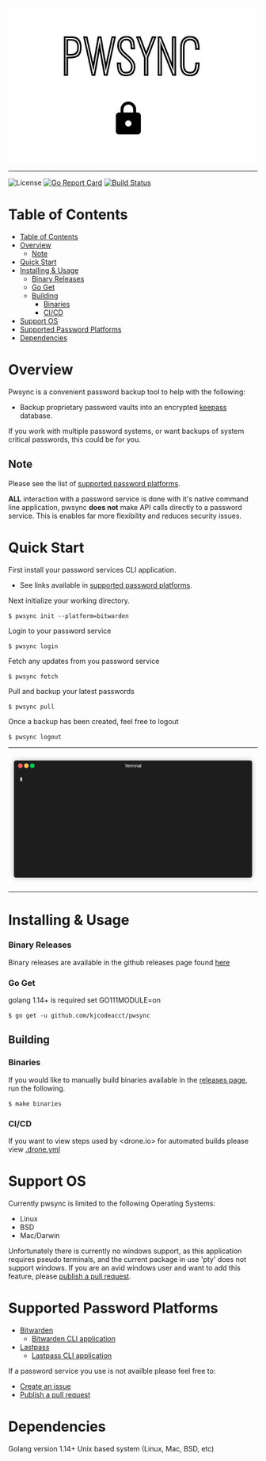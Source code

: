 ![pwsync](./assets/pwsync.png)

---
![License](https://img.shields.io/github/license/kjcodeacct/pwsync)
[![Go Report Card](https://goreportcard.com/badge/github.com/kjcodeacct/pwsync)](https://goreportcard.com/report/github.com/kjcodeacct/pwsync)
[![Build Status](https://cloud.drone.io/api/badges/kjcodeacct/pwsync/status.svg)](https://cloud.drone.io/kjcodeacct/pwsync)

# Table of Contents

- [Table of Contents](#table-of-contents)
- [Overview](#overview)
  - [Note](#note)
- [Quick Start](#quick-start)
- [Installing & Usage](#installing--usage)
    - [Binary Releases](#binary-releases)
    - [Go Get](#go-get)
  - [Building](#building)
    - [Binaries](#binaries)
    - [CI/CD](#cicd)
- [Support OS](#support-os)
- [Supported Password Platforms](#supported-password-platforms)
- [Dependencies](#dependencies)

# Overview
Pwsync is a convenient password backup tool to help with the following:

* Backup proprietary password vaults into an encrypted [keepass](https://keepass.info/index.html) database.


If you work with multiple password systems, or want backups of system critical passwords, this could be for you.

## Note
Please see the list of [supported password platforms](#supported-password-platforms).

**ALL** interaction with a password service is done with it's native command line application, pwsync **does not** make API calls directly to a password service. This is enables far more flexibility and reduces security issues.

# Quick Start

First install your password services CLI application.
* See links available in [supported password platforms](#supported-password-platforms).

Next initialize your working directory.
```
$ pwsync init --platform=bitwarden
```

Login to your password service
```
$ pwsync login
```

Fetch any updates from you password service
```
$ pwsync fetch
```


Pull and backup your latest passwords
```
$ pwsync pull
```

Once a backup has been created, feel free to logout
```
$ pwsync logout
```

---

![cli demo](./assets/cli_demo.gif)

---
# Installing & Usage

### Binary Releases
Binary releases are available in the github releases page found [here](https://github.com/kjcodeacct/pwsync/releases)

### Go Get
golang 1.14+ is required
set GO111MODULE=on

```
$ go get -u github.com/kjcodeacct/pwsync
```

## Building


### Binaries
If you would like to manually build binaries available in the [releases page](https://github.com/kjcodeacct/pwsync/releases), run the following.
```
$ make binaries
```

### CI/CD
If you want to view steps used by <drone.io> for automated builds please view [.drone.yml](.drone.yml)


# Support OS
Currently pwsync is limited to the following Operating Systems:

* Linux
* BSD
* Mac/Darwin

Unfortunately there is currently no windows support, as this application requires pseudo terminals, and the current package in use 'pty' does not support windows.
If you are an avid windows user and want to add this feature, please [publish a pull request](https://github.com/kjcodeacct/pwsync/pulls).

# Supported Password Platforms

* [Bitwarden](https://bitwarden.com/)
  * [Bitwarden CLI application](https://bitwarden.com/help/article/cli/)
* [Lastpass](https://www.lastpass.com/)
  * [Lastpass CLI application](https://github.com/lastpass/lastpass-cli)

If a password service you use is not availble please feel free to:
* [Create an issue](https://github.com/kjcodeacct/pwsync/issues)
* [Publish a pull request](https://github.com/kjcodeacct/pwsync/pulls)

# Dependencies
Golang version 1.14+
Unix based system (Linux, Mac, BSD, etc)
